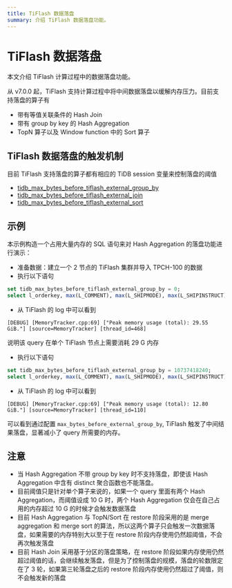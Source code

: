 ```yaml
---
title: TiFlash 数据落盘
summary: 介绍 TiFlash 数据落盘功能。
---
```


# TiFlash 数据落盘

本文介绍 TiFlash 计算过程中的数据落盘功能。

从 v7.0.0 起，TiFlash 支持计算过程中将中间数据落盘以缓解内存压力。目前支持落盘的算子有

* 带有等值关联条件的 Hash Join
* 带有 group by key 的 Hash Aggregation
* TopN 算子以及 Window function 中的 Sort 算子

## TiFlash 数据落盘的触发机制

目前 TiFlash 支持落盘的算子都有相应的 TiDB session 变量来控制落盘的阈值

* [tidb_max_bytes_before_tiflash_external_group_by](/system-variables.md#tidb_max_bytes_before_tiflash_external_group_by-从-v700-版本开始引入)
* [tidb_max_bytes_before_tiflash_external_join](/system-variables.md#tidb_max_bytes_before_tiflash_external_join-从-v700-版本开始引入)
* [tidb_max_bytes_before_tiflash_external_sort](/system-variables.md#tidb_max_bytes_before_tiflash_external_sort-从-v700-版本开始引入)

## 示例

本示例构造一个占用大量内存的 SQL 语句来对 Hash Aggregation 的落盘功能进行演示：

* 准备数据：建立一个 2 节点的 TiFlash 集群并导入 TPCH-100 的数据
* 执行以下语句

```sql
set tidb_max_bytes_before_tiflash_external_group_by = 0;
select l_orderkey, max(L_COMMENT), max(L_SHIPMODE), max(L_SHIPINSTRUCT), max(L_SHIPDATE), max(L_EXTENDEDPRICE) from lineitem group by l_orderkey having sum(l_quantity) > 314;
```

* 从 TiFlash 的 log 中可以看到

```
[DEBUG] [MemoryTracker.cpp:69] ["Peak memory usage (total): 29.55 GiB."] [source=MemoryTracker] [thread_id=468]
```

说明该 query 在单个 TiFlash 节点上需要消耗 29 G 内存

* 执行以下语句

```sql
set tidb_max_bytes_before_tiflash_external_group_by = 10737418240;
select l_orderkey, max(L_COMMENT), max(L_SHIPMODE), max(L_SHIPINSTRUCT), max(L_SHIPDATE), max(L_EXTENDEDPRICE) from lineitem group by l_orderkey having sum(l_quantity) > 314;
```

* 从 TiFlash 的 log 中可以看到

```
[DEBUG] [MemoryTracker.cpp:69] ["Peak memory usage (total): 12.80 GiB."] [source=MemoryTracker] [thread_id=110]
```

可以看到通过配置 `max_bytes_before_external_group_by`, TiFlash 触发了中间结果落盘，显著减小了 query 所需要的内存。

## 注意

* 当 Hash Aggregation 不带 group by key 时不支持落盘，即使该 Hash Aggregation 中含有 distinct 聚合函数也不能落盘。
* 目前阈值只是针对单个算子来说的，如果一个 query 里面有两个 Hash Aggregation，而阈值设成 10 G 时，两个 Hash Aggregation 仅会在自己占用的内存超过 10 G 的时候才会触发数据落盘
* 目前 Hash Aggregation 与 TopN/Sort 在 restore 阶段采用的是 merge aggregation 和 merge sort 的算法，所以这两个算子只会触发一次数据落盘，如果需要的内存特别大以至于在 restore 阶段内存使用仍然超阈值，不会再次触发落盘
* 目前 Hash Join 采用基于分区的落盘策略，在 restore 阶段如果内存使用仍然超过阈值的话，会继续触发落盘，但是为了控制落盘的规模，落盘的轮数限定在了 3 轮，如果第三轮落盘之后的 restore 阶段内存使用仍然超过了阈值，则不会触发新的落盘
